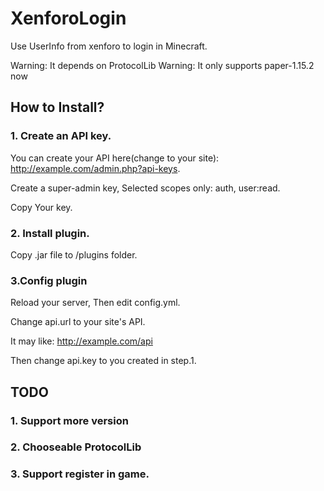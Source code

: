 # XenforoLogin

Use UserInfo from xenforo to login in Minecraft.

Warning: It depends on ProtocolLib
Warning: It only supports paper-1.15.2 now

## How to Install?

### 1. Create an API key.

You can create your API here(change to your site): http://example.com/admin.php?api-keys.

Create a super-admin key, Selected scopes only: auth, user:read.

Copy Your key.

### 2. Install plugin.

Copy .jar file to /plugins folder.

### 3.Config plugin

Reload your server, Then edit config.yml.

Change api.url to your site's API.

It may like: http://example.com/api

Then change api.key to you created in step.1.

## TODO
### 1. Support more version
### 2. Chooseable ProtocolLib
### 3. Support register in game.
